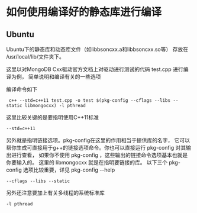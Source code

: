 # 如何使用编译好的静态库进行编译
## Ubuntu
Ubuntu下的静态库和动态库文件（如libbsoncxx.a和libbsoncxx.so等）
存放在 /usr/local/lib/文件夹下。

这里以对MongoDB Cxx驱动官方文档上对驱动进行测试的代码 test.cpp 进行编译为例，
简单说明和编译有关的一些选项

编译命令如下

     c++ --std=c++11 test.cpp -o test $(pkg-config --cflags --libs --static libmongocxx) -l pthread

这里比较关键的是要指明使用C++11标准

    --std=c++11

另外就是指明链接选项。pkg-config在这里的作用相当于提供库的名字，
它可以帮你生成可直接用于g++的链接选项命令。你也可以直接运行 pkg-config 对其输出进行查看，
如果你不使用 pkg-config ，这些输出的链接命令选项基本也就是你要输入的。
这里的 libmongocxx 就是在指明要链接的库。
以下三个 pkg-config 选项比较重要，详见 pkg-config --help

    --cflags --libs --static

另外还注意要加上有关多线程的系统标准库

    -l pthread